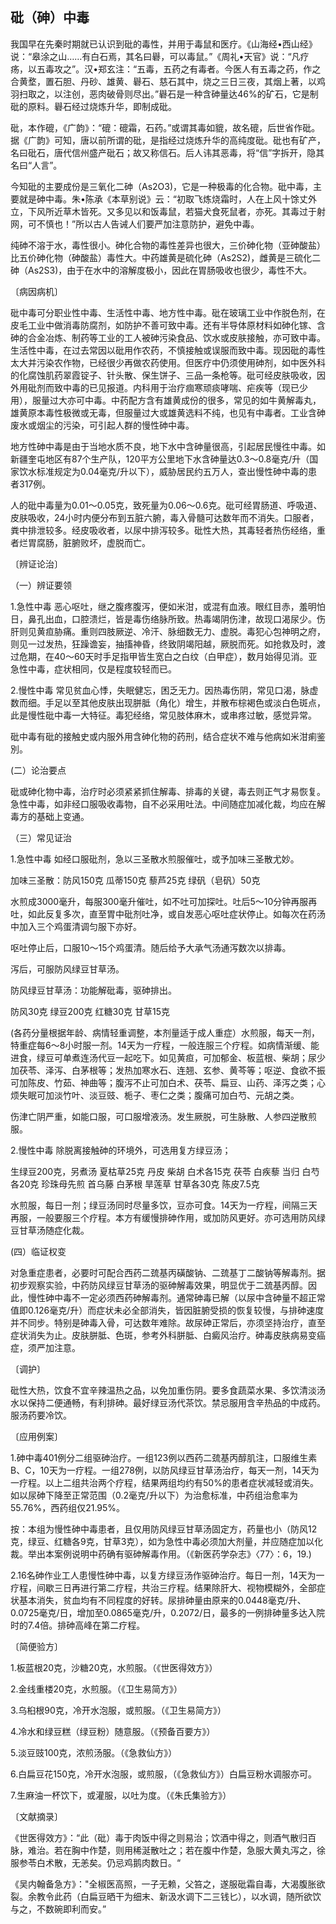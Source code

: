 ## 砒（砷）中毒

我国早在先秦时期就已认识到砒的毒性，并用于毒鼠和医疗。《山海经•西山经》说：“皋涂之山……有白石焉，其名曰礜，可以毒鼠。”《周礼•天官》说：“凡疗疡，以五毒攻之”。汉•郑玄注：“五毒，五药之有毒者。今医人有五毒之药，作之合黄堥，置石胆、丹砂、雄黄、礜石、慈石其中，烧之三日三夜，其烟上著，以鸡羽扫取之，以注创，恶肉破骨则尽出。”礜石是一种含砷量达46%的矿石，它是制砒的原料。礜石经过烧炼升华，即制成砒。

砒，本作磇，《广韵》：“磇：磇霜，石药。”或谓其毒如貔，故名磇，后世省作砒。据《广韵》可知，唐以前所谓的砒，是指经过烧炼升华的高纯度砒。砒也有矿产，名曰砒石，唐代信州盛产砒石；故又称信石。后人讳其恶毒，将“信”字拆开，隐其名曰“人言”。

今知砒的主要成份是三氧化二砷（As2O3)，它是一种极毒的化合物。砒中毒，主要就是砷中毒。朱•陈承《本草别说》云：“初取飞炼烧霜时，人在上风十馀丈外立，下风所近草木皆死。又多见以和饭毒鼠，若猫犬食死鼠者，亦死。其毒过于射网，可不慎也！”所以古人告诫人们要严加注意防护，避免中毒。 

纯砷不溶于水，毒性很小。砷化合物的毒性差异也很大，三价砷化物（亚砷酸盐）比五价砷化物（砷酸盐）毒性大。中药雄黄是硫化砷（As2S2)，雌黄是三硫化二砷（As2S3)，由于在水中的溶解度极小，因此在胃肠吸收也很少，毒性不大。

〔病因病机〕

砒中毒可分职业性中毒、生活性中毒、地方性中毒。砒在玻璃工业中作脱色剂，在皮毛工业中做消毒防腐剂，如防护不善可致中毒。还有半导体原材料如砷化镓、含砷的合金冶炼、制药等工业的工人被砷污染食品、饮水或皮肤接触，亦可致中毒。生活性中毒，在过去常因以砒用作农药，不慎接触或误服而致中毒。现因砒的毒性太大并污染农作物，已经很少再做农药使用。但医疗中仍须使用砷剂，如中医外科的化腐蚀肌药翠霞锭子、针头散、保生饼子、三品一条枪等。砒可经皮肤吸收，因外用砒剂而致中毒的已见报道。内科用于治疗痼寒顽痰哮喘、疟疾等（现已少用），服量过大亦可中毒。中药配方含有雄黄成份的很多，常见的如牛黄解毒丸，雄黄原本毒性极微或无毒，但服量过大或雄黄选料不纯，也见有中毒者。工业含砷废水或烟尘的污染，可引起人群的慢性砷中毒。

地方性砷中毒是由于当地水质不良，地下水中含砷量很高，引起居民慢徃中毒。如新疆奎屯地区有87个生产队，120平方公里地下水含砷量达0.3〜0.8毫克/升（国家饮水标准规定为0.04毫克/升以下），威胁居民约五万人，查出慢性砷中毒的患者317例。

人的砒中毒量为0.01〜0.05克，致死量为0.06〜0.6克。砒可经胃肠道、呼吸道、皮肤吸收，24小时内便分布到五脏六腑，毒入骨髓可达数年而不消失。口服者，粪中排泄较多。经皮吸收者，以尿中排泻较多。砒性大热，其毒轻者热伤经络，重者烂胃腐肠，脏腑败坏，虚脱而亡。

〔辨证论治〕

（一）辨证要领

1.急性中毒    恶心呕吐，继之腹疼腹泻，便如米泔，或混有血液。眼红目赤，羞明怕日，鼻孔出血，口腔溃烂，皆是毒伤络脉所致。热毒竭阴伤津，故现口渴尿少。伤肝则见黄疸胁痛。重则四肢厥逆、冷汗、脉细数无力、虚脱。毒犯心包神明之府，则见一过发热，狂躁谵妄，抽搐神昏，终致阴竭阳越，厥脱而死。如抢救及时，渡过危期，在40〜60天时手足指甲皆生宽白之白纹（白甲症），数月始得见消。亚急性中毒，症状相同，仅是程度较轻而已。

2.慢性中毒     常见贫血心悸，失眠健忘，困乏无力。因热毒伤阴，常见口渴，脉虚数而细。手足以至其他皮肤出现胼胝（角化）增生，并散布棕褐色或淡白色斑点，此是慢性砒中毒一大特征。毒犯经络，常见肢体麻木，或串疼过敏，感觉异常。

砒中毒有砒的接触史或内服外用含砷化物的药刑，结合症状不难与他病如米泔痢鉴別。

 (二）论治要点

砒或砷化物中毒，治疗时必须紧紧抓住解毒、排毒的关键，毒去则正气才易恢复。急性中毒，如非经口服吸收毒物，自不必采用吐法。中间随症加减化裁，均应在解毒方的基础上变通。

（三）常见证治

1.急性中毒        如经口服砒剂，急以三圣散水煎服催吐，或予加味三圣散尤妙。

加味三圣散：防风150克        瓜蒂150克      藜芦25克     绿矾（皂矾）50克

水煎成3000毫升，每服300毫升催吐，如不吐可加探吐。吐后5〜10分钟再服再吐，如此反复多次，直至胃中砒剂吐净，或自发恶心呕吐症状停止。如每次在药汤中加入三个鸡蛋清调匀服下亦好。

呕吐停止后，口服10〜15个鸡蛋清。随后给予大承气汤通泻数次以排毒。

泻后，可服防风绿豆甘草汤。

防风绿豆甘草汤：功能解砒毒，驱砷排出。

防风30克      绿豆200克      红糖30克     甘草15克

(各药分量根据年龄、病情轻重调整，本剂量适于成人重症）水煎服，每天一剂，特重症每6〜8小时服一剂。14天为一疗程，一般连服三个疗程。如病情渐缓、能进食，绿豆可单煮连汤代豆一起吃下。如见黄疸，可加郁金、板蓝根、柴胡；尿少加茯苓、泽泻、白茅根等；发热加寒水石、连翘、玄参、黄芩等；呕逆、食欲不振可加陈皮、竹茹、神曲等；腹泻不止可加白术、茯苓、扁豆、山药、泽泻之类；心烦失眠可加淡竹叶、淡豆豉、栀子、枣仁之类；腹痛可加白芍、元胡之类。

伤津亡阴严重，如能口服，可口服增液汤。发生厥脱，可生脉散、人参四逆散煎服。

2.慢性中毒        除脱离接触砷的环境外，可选用复方绿豆汤；

生绿豆200克，另煮汤       夏枯草25克      丹皮   柴胡   白术各15克     茯苓    白疾藜    当归    白芍各20克     珍珠母先煎    首乌藤  白茅根     旱莲草     甘草各30克    陈皮7.5克

水煎服，每日一剂；绿豆汤同时尽量多饮，豆亦可食。14天为一疗程，间隔三天再服，一般要服三个疗程。本方有缓慢排砷作用，或加防风更好。亦可选用防风绿豆甘草汤随症化裁。

(四）临证权变

对急重症患者，必要时可配合西药二巯基丙磺酸钠、二巯基丁二酸钠等解毒剂。据初步观察实验，中药防风绿豆甘草汤的驱砷解毒效果，明显优于二巯基丙醇。因此，慢性砷中毒不一定必须西药砷解毒剂。通常砷毒已解（以尿中含砷量不超正常值即0.126毫克/升）而症状未必全部消失，皆因脏腑受损的恢复较慢，与排砷速度并不同步。特别是砷毒入骨，可达数年难除。故尿砷正常后，亦须坚持治疗，直至症状消失为止。皮肤胼胝、色斑，参考外科胼胝、白癜风治疗。砷毒皮肤病易变癌症，须严加注意。

〔调护〕

砒性大热，饮食不宜辛辣温热之品，以免加重伤阴。要多食蔬菜水果、多饮清淡汤水以保持二便通畅，有利排砷。最好绿豆汤代茶饮。禁忌服用含辛热品的中成药。服汤药要冷饮。

〔应用例案〕

1.砷中毒401例分二组驱砷治疗。一组123例以西药二巯基丙醇肌注，口服维生素B、C，10天为一疗程。一组278例，以防风绿豆甘草汤治疗，每天一剂，14天为一疗程。以上二组共治两个疗程，结果两组均约有50%的患者症状减轻或消失。如以尿砷下降至正常范围（0.2毫克/升以下）为治愈标准，中药组治愈率为55.76%，西药组仅21.95%。

按：本组为慢性砷中毒患者，且仅用防风绿豆甘草汤固定方，药量也小（防风12克，绿豆、红糖各9克，甘草3克），如为急性中毒必须加大剂量，并应随症加以化裁。举出本案例说明中药确有驱砷解毒作用。（《新医药学杂志》〈77〉：6，19.)

2.16名砷作业工人患慢性砷中毒，以复方绿豆汤作驱砷治疗。每日一剂，14天为一疗程，间歇三日再进行第二疗程，共治三疗程。结果除肝大、视物模糊外，全部症状基本消失，贫血均有不同程度的好转。尿排砷量由原来的0.0448毫克/升、0.0725毫克/日，增加至0.0865毫克/升，0.2072/日，最多的一例排砷量多达入院时的7.4倍。排砷高峰在第二疗程。

〔简便验方〕

1.板蓝根20克，沙糖20克，水煎服。（《世医得效方》）

2.金线重楼20克，水煎服。（《卫生易简方》）

3.乌桕根90克，冷开水泡服，或煎服。（《卫生易简方》）

4.冷水和绿豆糕（绿豆粉）随意服。（《预备百要方》）

5.淡豆豉100克，浓煎汤服。（《急救仙方》）

6.白扁豆花150克，冷开水泡服，或煎服，（《急救仙方》）白扁豆粉水调服亦可。

7.生麻油一杯饮下，或灌服，以吐为度。（《朱氏集验方》）

〔文献摘录〕

《世医得效方》：“此（砒）毒于肉饭中得之则易治；饮酒中得之，则酒气散归百脉，难治。若在胸中作楚，则用稀涎散吐之；若在腹中作楚，急服大黄丸泻之，徐服参苓白术散，无恙矣。仍忌鸡鹅肉数日。“

《吴内翰备急方》："全椒医高照，一子无赖，父笞之，遂服砒霜自毒，大渴腹胀欲裂。余教令此药（白扁豆晒干为细末、新汲水调下二三钱匕），以水调，随所欲饮与之，不数碗即利而安。”
